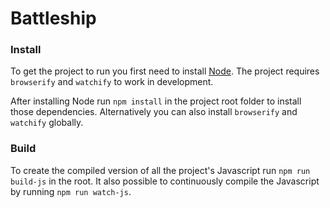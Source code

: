 # Battleship

### Install
To get the project to run you first need to install [Node](https://nodejs.org/en/). The project requires `browserify` and `watchify` to work in development.

After installing Node run `npm install` in the project root folder to install those dependencies. 
Alternatively you can also install `browserify` and `watchify` globally.

### Build
To create the compiled version of all the project's Javascript run `npm run build-js` in the root. It also possible to continuously compile the Javascript by running `npm run watch-js`. 
